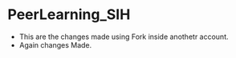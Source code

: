 # PeerLearning_SIH

- This are the changes made using Fork inside anothetr account.
- Again changes Made.
